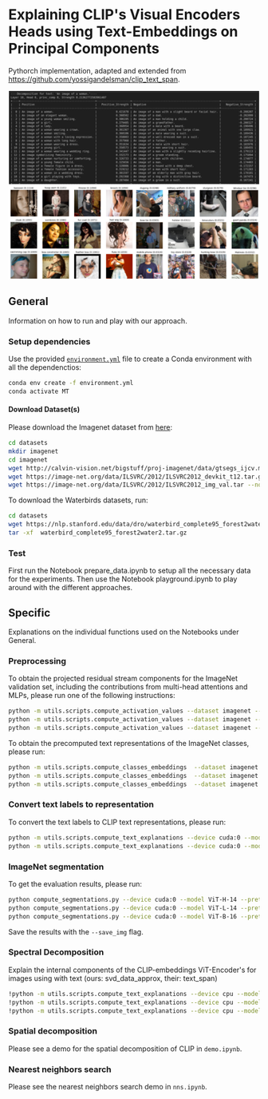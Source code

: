 # Explaining CLIP's Visual Encoders Heads using Text-Embeddings on Principal Components
Pythorch implementation, adapted and extended from https://github.com/yossigandelsman/clip_text_span.


![Teaser](images/teaser.png)

## General
Information on how to run and play with our approach.
### Setup dependencies
Use the provided [`environment.yml`](environment.yml) file to create a Conda environment with all the dependenctios:

```bash
conda env create -f environment.yml
conda activate MT
```
#### Download Dataset(s)
Please download the Imagenet dataset from [here](http://calvin-vision.net/bigstuff/proj-imagenet/data/gtsegs_ijcv.mat):

```bash
cd datasets
mkdir imagenet
cd imagenet
wget http://calvin-vision.net/bigstuff/proj-imagenet/data/gtsegs_ijcv.mat
wget https://image-net.org/data/ILSVRC/2012/ILSVRC2012_devkit_t12.tar.gz --no-check-certificate
wget https://image-net.org/data/ILSVRC/2012/ILSVRC2012_img_val.tar --no-check-certificate
```

To download the Waterbirds datasets, run:
```bash
cd datasets
wget https://nlp.stanford.edu/data/dro/waterbird_complete95_forest2water2.tar.gz
tar -xf  waterbird_complete95_forest2water2.tar.gz
```

### Test
First run the Notebook prepare_data.ipynb to setup all the necessary data for the experiments.
Then use the Notebook playground.ipynb to play around with the different approaches.

## Specific
Explanations on the individual functions used on the Notebooks under General.

### Preprocessing
To obtain the projected residual stream components for the ImageNet validation set, including the contributions from multi-head attentions and MLPs, please run one of the following instructions:

```bash
python -m utils.scripts.compute_activation_values --dataset imagenet --device cuda:0 --model ViT-H-14 --pretrained laion2b_s32b_b79k --data_path <PATH>
python -m utils.scripts.compute_activation_values --dataset imagenet --device cuda:0 --model ViT-L-14 --pretrained laion2b_s32b_b82k --data_path <PATH>
python -m utils.scripts.compute_activation_values --dataset imagenet --device cuda:0 --model ViT-B-16 --pretrained laion2b_s34b_b88k --data_path <PATH>
```

To obtain the precomputed text representations of the ImageNet classes, please run:
```bash
python -m utils.scripts.compute_classes_embeddings  --dataset imagenet --device cuda:0 --model ViT-H-14 --pretrained laion2b_s32b_b79k
python -m utils.scripts.compute_classes_embeddings  --dataset imagenet --device cuda:0 --model ViT-L-14 --pretrained laion2b_s32b_b82k
python -m utils.scripts.compute_classes_embeddings  --dataset imagenet --device cuda:0 --model ViT-B-16 --pretrained laion2b_s34b_b88k
```


### Convert text labels to representation 
To convert the text labels to CLIP text representations, please run:

```bash
python -m utils.scripts.compute_text_explanations --device cuda:0 --model ViT-L-14 --pretrained laion2b_s32b_b82k --data_path utils/text_descriptions/google_3498_english.txt
python -m utils.scripts.compute_text_explanations --device cuda:0 --model ViT-L-14 --pretrained laion2b_s32b_b82k --data_path utils/text_descriptions/top_1500_nouns_5_sentences_imagenet_bias_clean.txt
```

### ImageNet segmentation
To get the evaluation results, please run:

```bash
python compute_segmentations.py --device cuda:0 --model ViT-H-14 --pretrained laion2b_s32b_b79k --data_path imagenet_seg/gtsegs_ijcv.mat --save_img
python compute_segmentations.py --device cuda:0 --model ViT-L-14 --pretrained laion2b_s32b_b82k --data_path imagenet_seg/gtsegs_ijcv.mat --save_img
python compute_segmentations.py --device cuda:0 --model ViT-B-16 --pretrained laion2b_s34b_b88k --data_path imagenet_seg/gtsegs_ijcv.mat --save_img
```
Save the results with the `--save_img` flag.

### Spectral Decomposition

Explain the internal components of the CLIP-embeddings ViT-Encoder's for images using with text (ours: svd_data_approx, their: text_span)
```bash
!python -m utils.scripts.compute_text_explanations --device cpu --model ViT-H-14 --algorithm svd_data_approx --seed 12 --num_of_last_layers 4 --text_descriptions top_1500_nouns_5_sentences_imagenet_bias_clean
!python -m utils.scripts.compute_text_explanations --device cpu --model ViT-L-14 --algorithm svd_data_approx --seed 12 --num_of_last_layers 4 --text_descriptions top_1500_nouns_5_sentences_imagenet_bias_clean
!python -m utils.scripts.compute_text_explanations --device cpu --model ViT-B-16--algorithm svd_data_approx --seed 12 --num_of_last_layers 4 --text_descriptions top_1500_nouns_5_sentences_imagenet_bias_clean
```

### Spatial decomposition
Please see a demo for the spatial decomposition of CLIP in `demo.ipynb`. 


### Nearest neighbors search
Please see the nearest neighbors search demo in `nns.ipynb`.
